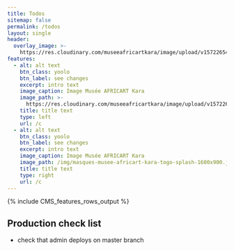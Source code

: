 ```yaml
---
title: Todos
sitemap: false
permalink: /todos
layout: single
header:
  overlay_image: >-
    https://res.cloudinary.com/museeafricartkara/image/upload/v1572265458/IMG_20190617_112612_lsvl7b.jpg
features:
  - alt: alt text
    btn_class: yoolo
    btn_label: see changes
    excerpt: intro text
    image_caption: Image Musée AFRICART Kara
    image_path: >-
      https://res.cloudinary.com/museeafricartkara/image/upload/v1572265458/IMG_20190617_112612_lsvl7b.jpg
    title: title text
    type: left
    url: /c
  - alt: alt text
    btn_class: yoolo
    btn_label: see changes
    excerpt: intro text
    image_caption: Image Musée AFRICART Kara
    image_path: /img/masques-musee-africart-kara-togo-splash-1600x900.jpg
    title: title text
    type: right
    url: /c
---
```


{% include CMS_features_rows_output %}

## Production check list

  - check that admin deploys on master branch
